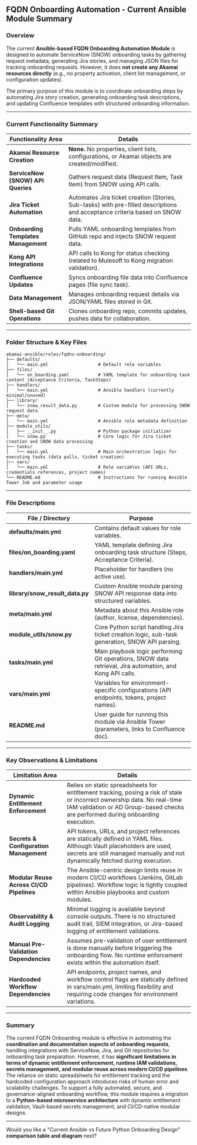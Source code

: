 ## FQDN Onboarding Automation - Current Ansible Module Summary

### Overview

The current **Ansible-based FQDN Onboarding Automation Module** is designed to automate ServiceNow (SNOW) onboarding tasks by gathering request metadata, generating Jira stories, and managing JSON files for tracking onboarding requests. However, it does **not create any Akamai resources directly** (e.g., no property activation, client list management, or configuration updates).

The primary purpose of this module is to coordinate onboarding steps by automating Jira story creation, generating onboarding task descriptions, and updating Confluence templates with structured onboarding information.

---

### Current Functionality Summary

| Functionality Area                  | Details                                                                                                                      |
| ----------------------------------- | ---------------------------------------------------------------------------------------------------------------------------- |
| **Akamai Resource Creation**        | **None.** No properties, client lists, configurations, or Akamai objects are created/modified.                               |
| **ServiceNow (SNOW) API Queries**   | Gathers request data (Request Item, Task Item) from SNOW using API calls.                                                    |
| **Jira Ticket Automation**          | Automates Jira ticket creation (Stories, Sub-tasks) with pre-filled descriptions and acceptance criteria based on SNOW data. |
| **Onboarding Templates Management** | Pulls YAML onboarding templates from GitHub repo and injects SNOW request data.                                              |
| **Kong API Integrations**           | API calls to Kong for status checking (related to Mulesoft to Kong migration validation).                                    |
| **Confluence Updates**              | Syncs onboarding file data into Confluence pages (file sync task).                                                           |
| **Data Management**                 | Manages onboarding request details via JSON/YAML files stored in Git.                                                        |
| **Shell-based Git Operations**      | Clones onboarding repo, commits updates, pushes data for collaboration.                                                      |

---

### Folder Structure & Key Files

```
akamai-ansible/roles/fqdns-onboarding/
├── defaults/
│   └── main.yml                   # Default role variables
├── files/
│   └── on_boarding.yaml           # YAML template for onboarding task content (Acceptance Criteria, TaskSteps)
├── handlers/
│   └── main.yml                   # Ansible handlers (currently minimal/unused)
├── library/
│   └── snow_result_data.py        # Custom module for processing SNOW request data
├── meta/
│   └── main.yml                   # Ansible role metadata definition
├── module_utils/
│   ├── __init__.py                # Python package initializer
│   └── snow.py                    # Core logic for Jira ticket creation and SNOW data processing
├── tasks/
│   └── main.yml                   # Main orchestration logic for executing tasks (data pulls, ticket creation)
├── vars/
│   └── main.yml                   # Role variables (API URLs, credentials references, project names)
└── README.md                      # Instructions for running Ansible Tower Job and parameter usage
```

---

### File Descriptions

| File / Directory                  | Purpose                                                                                                  |
| --------------------------------- | -------------------------------------------------------------------------------------------------------- |
| **defaults/main.yml**             | Contains default values for role variables.                                                              |
| **files/on\_boarding.yaml**       | YAML template defining Jira onboarding task structure (Steps, Acceptance Criteria).                      |
| **handlers/main.yml**             | Placeholder for handlers (no active use).                                                                |
| **library/snow\_result\_data.py** | Custom Ansible module parsing SNOW API response data into structured variables.                          |
| **meta/main.yml**                 | Metadata about this Ansible role (author, license, dependencies).                                        |
| **module\_utils/snow\.py**        | Core Python script handling Jira ticket creation logic, sub-task generation, SNOW API parsing.           |
| **tasks/main.yml**                | Main playbook logic performing Git operations, SNOW data retrieval, Jira automation, and Kong API calls. |
| **vars/main.yml**                 | Variables for environment-specific configurations (API endpoints, tokens, project names).                |
| **README.md**                     | User guide for running this module via Ansible Tower (parameters, links to Confluence doc).              |

---

### Key Observations & Limitations

| Limitation Area                          | Details                                                                                                                                                                                                     |
| ---------------------------------------- | ----------------------------------------------------------------------------------------------------------------------------------------------------------------------------------------------------------- |
| **Dynamic Entitlement Enforcement**      | Relies on static spreadsheets for entitlement tracking, posing a risk of stale or incorrect ownership data. No real-time IAM validation or AD Group-based checks are performed during onboarding execution. |
| **Secrets & Configuration Management**   | API tokens, URLs, and project references are statically defined in YAML files. Although Vault placeholders are used, secrets are still managed manually and not dynamically fetched during execution.       |
| **Modular Reuse Across CI/CD Pipelines** | The Ansible-centric design limits reuse in modern CI/CD workflows (Jenkins, GitLab pipelines). Workflow logic is tightly coupled within Ansible playbooks and custom modules.                               |
| **Observability & Audit Logging**        | Minimal logging is available beyond console outputs. There is no structured audit trail, SIEM integration, or Jira-based logging of entitlement validations.                                                |
| **Manual Pre-Validation Dependencies**   | Assumes pre-validation of user entitlement is done manually before triggering the onboarding flow. No runtime enforcement exists within the automation itself.                                              |
| **Hardcoded Workflow Dependencies**      | API endpoints, project names, and workflow control flags are statically defined in vars/main.yml, limiting flexibility and requiring code changes for environment variations.                               |

---

### Summary

The current FQDN Onboarding module is effective in automating the **coordination and documentation aspects of onboarding requests**, handling integrations with ServiceNow, Jira, and Git repositories for onboarding task preparation. However, it has **significant limitations in terms of dynamic entitlement enforcement, runtime IAM validations, secrets management, and modular reuse across modern CI/CD pipelines**. The reliance on static spreadsheets for entitlement tracking and the hardcoded configuration approach introduces risks of human error and scalability challenges. To support a fully automated, secure, and governance-aligned onboarding workflow, this module requires a migration to a **Python-based microservice architecture** with dynamic entitlement validation, Vault-based secrets management, and CI/CD-native modular designs.

---

Would you like a "Current Ansible vs Future Python Onboarding Design" **comparison table and diagram** next?

